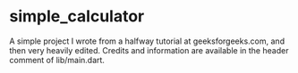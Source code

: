 # simple_calculator

A simple project I wrote from a halfway tutorial at geeksforgeeks.com, and then very heavily edited. 
Credits and information are available in the header comment of lib/main.dart.
